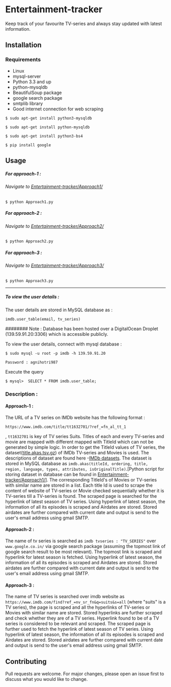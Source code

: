 # Entertainment-tracker 
Keep track of your favourite TV-series and always stay updated with latest information. 

## Installation

### Requirements
* Linux
* mysql-server
* Python 3.3 and up
* python-mysqldb
* BeautifulSoup package
* google search package
* smtplib library
* Good internet connection for web scraping

`$ sudo apt-get install python3-mysqldb`

`$ sudo apt-get install python-mysqldb`

`$ sudo apt-get install python3-bs4`

`$ pip install google`


## Usage

##### For approach-1 :
###### Navigate to [Entertainment-tracker/Approach1/](https://github.com/AyushAgnihotri/Entertainment-tracker/tree/master/Approach1)

`$ python Approach1.py`


##### For approach-2 :
###### Navigate to [Entertainment-tracker/Approach2/](https://github.com/AyushAgnihotri/Entertainment-tracker/tree/master/Approach2)

`$ python Approach2.py`

##### For approach-3 :
###### Navigate to [Entertainment-tracker/Approach3/](https://github.com/AyushAgnihotri/Entertainment-tracker/tree/master/Approach3)


`$ python Approach3.py`

----

##### To view the user details :
The user details are stored in MySQL database as :

 `imdb.user_table(email, tv_series)`

######## Note : Database has been hosted over a DigitalOcean Droplet (139.59.91.20:3306) which is accessible publicly.

To view the user details, connect with mysql database :

`$ sudo mysql -u root -p imdb -h 139.59.91.20`

`Password : agnihotri987`

Execute the query

`$ mysql>  SELECT * FROM imdb.user_table;`


### Description :

#### Approach-1 :

The URL of a TV series on IMDb website has the following format :

 `https://www.imdb.com/title/tt1632701/?ref_=fn_al_tt_1` 

, `tt1632701` is key of TV series Suits. Titles of each and every TV-series and movie are mapped with different mapped with TitleId which can not be generated by simple logic. In order to get the TitleId values of TV series, the dataset([title.akas.tsv.gz](https://datasets.imdbws.com/)) of IMDb TV-series and Movies is used. The descriptions of dataset are found here -[IMDb datasets](https://www.imdb.com/interfaces/).
The dataset is stored in MySQL database as `imdb.akas(titleId, ordering, title, region, language, types, attributes, isOriginalTitle)`.[Python script for storing dataset in database can be found in [Entertainment-tracker/Approach1/](https://github.com/AyushAgnihotri/Entertainment-tracker/tree/master/Approach1)]. The corresponding TitleId's of Movies or TV-series with similar name are stored in a list. Each title Id is used to scrape the content of website of TV-series or Movie checked sequentially whether it is TV-series till a TV-series is found. The scraped page is searched for the hyperlink of latest season of TV series. Using hyperlink of latest season, the information of all its episodes is scraped and Airdates are stored. Stored airdates are further compared with current date and output is send to the user's email address using gmail SMTP.

#### Approach-2 :

The name of tv series is searched as `imdb tvseries : "TV_SERIES"` over `www.google.co.in/` via google search package (assuming the topmost link of google search result to be most relevant). The topmost link is scraped and hyperlink for latest season is fetched. Using hyperlink of latest season, the information of all its episodes is scraped and Airdates are stored. Stored airdates are further compared with current date and output is send to the user's email address using gmail SMTP.

#### Approach-3 :
The name of TV series is searched over imdb website as `https://www.imdb.com/find?ref_=nv_sr_fn&q=suits&s=all` (where "suits" is a TV series), the page is scraped and all the hyperlinks of TV-series or Movies with similar name are stored. Stored hyperlinks are further scraped and check whether they are of a TV series. Hyperlink found to be of a TV series is considered to be relevant and scraped. The scraped page is further used to fetch the hyperlink of latest season of TV series. Using hyperlink of latest season, the information of all its episodes is scraped and Airdates are stored. Stored airdates are further compared with current date and output is send to the user's email address using gmail SMTP.


## Contributing
Pull requests are welcome. For major changes, please open an issue first to discuss what you would like to change.
